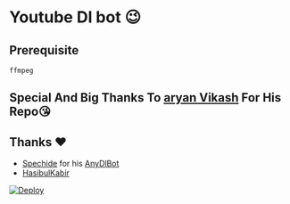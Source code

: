 # Youtube Dl bot 😉
## Prerequisite
    ffmpeg

## Special And Big Thanks To [aryan Vikash](t.me/AryanVIkash) For His Repo😘  
## Thanks ❤️
* [Spechide](https://telegram.dog/SpEcHIDe) for his [AnyDlBot](https://github.com/SpEcHiDe/AnyDLBot)
* [HasibulKabir](https://telegram.dog/HasibulKabir)

[![Deploy](https://www.herokucdn.com/deploy/button.svg)](https://heroku.com/deploy?template=https://github.com/Vivektp/Youtube-Downloader-Bot)
